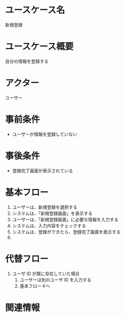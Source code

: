 # ユースケース名

新規登録

# ユースケース概要

自分の情報を登録する

# アクター

ユーザー

# 事前条件

- ユーザーが情報を登録していない

# 事後条件

- 登録完了画面が表示されている

# 基本フロー

1. ユーザーは、新規登録を選択する
2. システムは、「新規登録画面」を表示する
3. ユーザーは、「新規登録画面」に必要な情報を入力する
4. システムは、入力内容をチェックする
5. システムは、登録ができたら、登録完了画面を表示する
6.

# 代替フロー

1. ユーザ ID が既に存在していた場合
   1. ユーザーは別のユーザ ID を入力する
   2. 基本フロー４へ

# 関連情報
